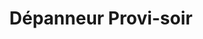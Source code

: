 ---
title: "Dépanneur Provi-soir"
url: /montreal/depanneur-provi-soir-rue-saint-hubert/
shop: convenience
---